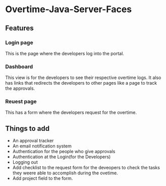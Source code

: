 # Overtime-Java-Server-Faces

## Features 

### Login page
This is the page where the developers log into the portal.

### Dashboard 
This view is for the developers to see their respective overtime logs.
It also has links that redirects the developers to other pages like a page to track the approvals.

### Reuest page
This has a form where the developers request for the overtime.

## Things to add
- An approval tracker 
- An email notification system
- Authentication for the people who give approvals 
- Authentication at the Login(for the Developers)
- Logging out 
- Add  checklist to the request form for the deveopers to check the tasks they weere able to accomplish during the ovetime.
- Add project field to the form.



